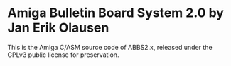 # Amiga Bulletin Board System 2.0 by Jan Erik Olausen

This is the Amiga C/ASM source code of ABBS2.x, released under the GPLv3 public license for preservation.